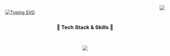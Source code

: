 <!-- Profile view count -->
<img align="right" src="https://komarev.com/ghpvc/?username=pinnng29">

<!-- Intro -->
[![Typing SVG](https://readme-typing-svg.demolab.com?font=Fira+Code&size=40&pause=1000&center=true&vCenter=true&width=1000&lines=Hi+There!+%F0%9F%91%8B)](https://git.io/typing-svg)

##

<!-- Skills -->
<h3 align="center">
  🚀 Tech Stack & Skills 🚀
</h3>
<br />
<p align="center">
  <a href="https://skillicons.dev">
    <img src="https://skillicons.dev/icons?i=nextjs,react,js,ts,github,postgresql,vercel" />
  </a>
</p>



<!---
- 👋 Hi, I’m @pinnng29
- 👀 I’m interested in ...
- 🌱 I’m currently learning ...
- 💞️ I’m looking to collaborate on ...
- 📫 How to reach me ...
- 😄 Pronouns: ...
- ⚡ Fun fact: ...
  
pinnng29/pinnng29 is a ✨ special ✨ repository because its `README.md` (this file) appears on your GitHub profile.
You can click the Preview link to take a look at your changes.
--->
